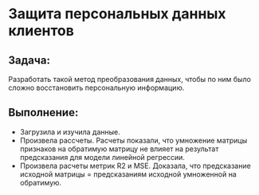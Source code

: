 # Защита персональных данных клиентов
## Задача: 
Разработать такой метод преобразования данных, чтобы по ним было сложно восстановить персональную информацию.

## Выполнение: 
*   Загрузила и изучила данные.
*   Произвела рассчеты. Расчеты показали, что умножение матрицы признаков на обратимую матрицу не влияет на результат предсказания для модели линейной регрессии.
*   Произвела расчеты метрик R2 и MSE. Доказала, что предсказание исходной матрицы = предсказаниям исходной умноженной на обратимую.
